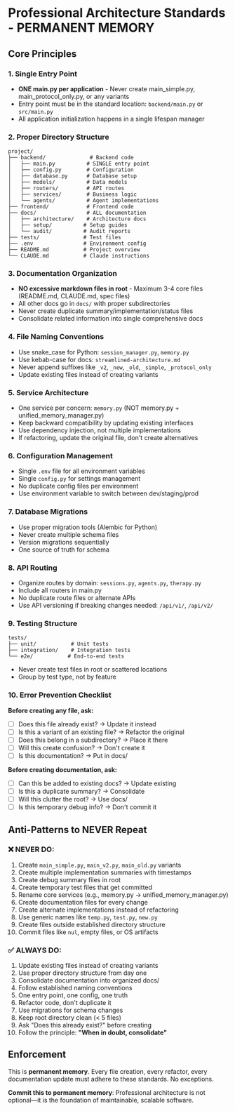 # Professional Architecture Standards - PERMANENT MEMORY

## Core Principles

### 1. Single Entry Point
- **ONE main.py per application** - Never create main_simple.py, main_protocol_only.py, or any variants
- Entry point must be in the standard location: `backend/main.py` or `src/main.py`
- All application initialization happens in a single lifespan manager

### 2. Proper Directory Structure
```
project/
├── backend/              # Backend code
│   ├── main.py          # SINGLE entry point
│   ├── config.py        # Configuration
│   ├── database.py      # Database setup
│   ├── models/          # Data models
│   ├── routers/         # API routes
│   ├── services/        # Business logic
│   └── agents/          # Agent implementations
├── frontend/            # Frontend code
├── docs/                # ALL documentation
│   ├── architecture/    # Architecture docs
│   ├── setup/          # Setup guides
│   └── audit/          # Audit reports
├── tests/              # Test files
├── .env                # Environment config
├── README.md           # Project overview
└── CLAUDE.md           # Claude instructions
```

### 3. Documentation Organization
- **NO excessive markdown files in root** - Maximum 3-4 core files (README.md, CLAUDE.md, spec files)
- All other docs go in `docs/` with proper subdirectories
- Never create duplicate summary/implementation/status files
- Consolidate related information into single comprehensive docs

### 4. File Naming Conventions
- Use snake_case for Python: `session_manager.py`, `memory.py`
- Use kebab-case for docs: `streamlined-architecture.md`
- Never append suffixes like `_v2`, `_new`, `_old`, `_simple`, `_protocol_only`
- Update existing files instead of creating variants

### 5. Service Architecture
- One service per concern: `memory.py` (NOT memory.py + unified_memory_manager.py)
- Keep backward compatibility by updating existing interfaces
- Use dependency injection, not multiple implementations
- If refactoring, update the original file, don't create alternatives

### 6. Configuration Management
- Single `.env` file for all environment variables
- Single `config.py` for settings management
- No duplicate config files per environment
- Use environment variable to switch between dev/staging/prod

### 7. Database Migrations
- Use proper migration tools (Alembic for Python)
- Never create multiple schema files
- Version migrations sequentially
- One source of truth for schema

### 8. API Routing
- Organize routes by domain: `sessions.py`, `agents.py`, `therapy.py`
- Include all routers in main.py
- No duplicate route files or alternate APIs
- Use API versioning if breaking changes needed: `/api/v1/`, `/api/v2/`

### 9. Testing Structure
```
tests/
├── unit/           # Unit tests
├── integration/    # Integration tests
└── e2e/           # End-to-end tests
```
- Never create test files in root or scattered locations
- Group by test type, not by feature

### 10. Error Prevention Checklist

**Before creating any file, ask:**
- [ ] Does this file already exist? → Update it instead
- [ ] Is this a variant of an existing file? → Refactor the original
- [ ] Does this belong in a subdirectory? → Place it there
- [ ] Will this create confusion? → Don't create it
- [ ] Is this documentation? → Put in docs/

**Before creating documentation, ask:**
- [ ] Can this be added to existing docs? → Update existing
- [ ] Is this a duplicate summary? → Consolidate
- [ ] Will this clutter the root? → Use docs/
- [ ] Is this temporary debug info? → Don't commit it

## Anti-Patterns to NEVER Repeat

### ❌ NEVER DO:
1. Create `main_simple.py`, `main_v2.py`, `main_old.py` variants
2. Create multiple implementation summaries with timestamps
3. Create debug summary files in root
4. Create temporary test files that get committed
5. Rename core services (e.g., memory.py → unified_memory_manager.py)
6. Create documentation files for every change
7. Create alternate implementations instead of refactoring
8. Use generic names like `temp.py`, `test.py`, `new.py`
9. Create files outside established directory structure
10. Commit files like `nul`, empty files, or OS artifacts

### ✅ ALWAYS DO:
1. Update existing files instead of creating variants
2. Use proper directory structure from day one
3. Consolidate documentation into organized docs/
4. Follow established naming conventions
5. One entry point, one config, one truth
6. Refactor code, don't duplicate it
7. Use migrations for schema changes
8. Keep root directory clean (< 5 files)
9. Ask "Does this already exist?" before creating
10. Follow the principle: **"When in doubt, consolidate"**

## Enforcement

This is **permanent memory**. Every file creation, every refactor, every documentation update must adhere to these standards. No exceptions.

**Commit this to permanent memory**: Professional architecture is not optional—it is the foundation of maintainable, scalable software.
